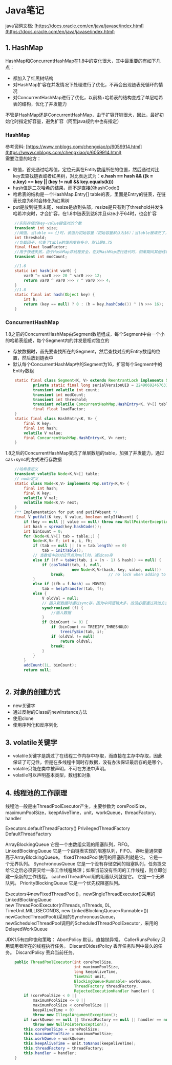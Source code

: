 # Java笔记

java官网文档: [https://docs.oracle.com/en/java/javase/index.html](https://docs.oracle.com/en/java/javase/index.html)

## 1. HashMap

HashMap和ConcurrentHashMap在1.8中的变化很大，其中最重要的有如下几点：

* 都加入了红黑树结构
* 对HashMap扩容在并发情况下处理进行了优化，不再会出现链表死循环的情况
* 对ConcurrentHashMap进行了优化，以前桶+哈希表的结构变成了单层哈希表的结构，优化了并发能力

不管是HashMap还是ConcurrentHashMap，由于扩容开销很大，因此，最好初始化时指定好容量，避免扩容（阿里java规约中也有指定）

### **HashMap**

参考资料:  [https://www.cnblogs.com/chengxiao/p/6059914.html](https://www.cnblogs.com/chengxiao/p/6059914.html)  
需要注意的地方：

* 取值，首先通过哈希值，定位元素在Entity数组所在的位置，然后通过对比key去查找链表或者红黑树，对比表达式为：**e.hash == hash && \(\(k = e.key\) == key \|\| \(key != null && key.equals\(k\)\)\)** 
* hash值是二次哈希的结果，而不是直接的hashCode\(\)
* 哈希表的结构是一个HashMap.Entry\[\] table的表，里面是Entry的链表，在链表长度为8时会转化为红黑树 
* put是放到链表末尾，resize是放到头部，resize是只有到了threshold并发生哈希冲突时，才会扩容，在1.8中链表到达8并且size小于64时，也会扩容

```java
    //实际存储的key-value键值对的个数
    transient int size;
    //阈值，当table == {}时，该值为初始容量（初始容量默认为16）；当table被填充了，也就是为table分配内存空间后，threshold一般为 capacity*loadFactory。HashMap在进行扩容时需要参考threshold
    int threshold;
    //负载因子，代表了table的填充度有多少，默认是0.75
    final float loadFactor;
    //用于快速失败，由于HashMap非线程安全，在对HashMap进行迭代时，如果期间其他线程的参与导致HashMap的结构发生变化了（比如put，remove等操作），需要抛出异常ConcurrentModificationException
    transient int modCount;

    //1.6
    static int hash(int var0) {
        var0 ^= var0 >>> 20 ^ var0 >>> 12;
        return var0 ^ var0 >>> 7 ^ var0 >>> 4;
    }
    //1.8
    static final int hash(Object key) {
        int h;
        return (key == null) ? 0 : (h = key.hashCode()) ^ (h >>> 16);
    }
```

### **ConcurrentHashMap**

1.8之前的ConcurrentHashMap由Segment数组组成，每个Segment中由一个小的哈希表组成，每个Segment内的并发是相对独立的

* 存放数据时，首先要查找所在的Segment，然后查找对应的Entity数组的位置，然后放到链表中
* 默认每个ConcurrentHashMap中的Segment为16，扩容每个Segment中的Entity数组



```java
    static final class Segment<K, V> extends ReentrantLock implements Serializable {
            private static final long serialVersionUID = 2249069246763182397L;
            transient volatile int count;
            transient int modCount;
            transient int threshold;
            transient volatile ConcurrentHashMap.HashEntry<K, V>[] table;
            final float loadFactor;
    }
    static final class HashEntry<K, V> {
        final K key;
        final int hash;
        volatile V value;
        final ConcurrentHashMap.HashEntry<K, V> next;
    }
```

1.8之后的ConcurrentHashMap变成了单层数组的table，加强了并发能力，通过cas+sync的方式进行存数据

```java
    //哈希表定义
    transient volatile Node<K,V>[] table;
    // node定义
    static class Node<K,V> implements Map.Entry<K,V> {
        final int hash;
        final K key;
        volatile V val;
        volatile Node<K,V> next;
    }
    /** Implementation for put and putIfAbsent */
    final V putVal(K key, V value, boolean onlyIfAbsent) {
        if (key == null || value == null) throw new NullPointerException();
        int hash = spread(key.hashCode());
        int binCount = 0;
        for (Node<K,V>[] tab = table;;) {
            Node<K,V> f; int n, i, fh;
            if (tab == null || (n = tab.length) == 0)
                tab = initTable();
            // 当数组中的对应节点为null时，通过cas存
            else if ((f = tabAt(tab, i = (n - 1) & hash)) == null) {
                if (casTabAt(tab, i, null,
                             new Node<K,V>(hash, key, value, null)))
                    break;                   // no lock when adding to empty bin
            }
            else if ((fh = f.hash) == MOVED)
                tab = helpTransfer(tab, f);
            else {
                V oldVal = null;
                // 插入新数据时通过sync存，因为中间逻辑太多，故没必要通过其他方式，sync最简单直接
                synchronized (f) {
                    //插入数据
                }
                if (binCount != 0) {
                    if (binCount >= TREEIFY_THRESHOLD)
                        treeifyBin(tab, i);
                    if (oldVal != null)
                        return oldVal;
                    break;
                }
            }
        }
        addCount(1L, binCount);
        return null;
    
```

## 2. 对象的创建方式

* new关键字
* 通过反射的Class的newInstance方法
* 使用clone
* 使用序列化和反序列化

## 3. volatile关键字

* volatile关键字是跳过了在线程工作内存中存取，而直接在主存中存取，因此保证了可见性，但是在多线程中同时存数据，没有办法保证最后存的是哪个。
* volatile只能在类中被声明，不可在方法中声明。
* volatile可以声明基本类型，数组和对象

## 4. 线程池的工作原理

线程池一般是由ThreadPoolExecutor产生，主要参数为 corePoolSize，maximumPoolSize，keepAliveTime，unit，workQueue，threadFactory，handler

Executors.defaultThreadFactory\(\) PrivilegedThreadFactory DefaultThreadFactory

ArrayBlockingQueue 它是一个由数组实现的阻塞队列，FIFO。 LinkedBlockingQueue 它是一个由链表实现的阻塞队列，FIFO。 吞吐量通常要高于ArrayBlockingQueue。 fixedThreadPool使用的阻塞队列就是它。 它是一个无界队列。 SynchronousQueue 它是一个没有存储空间的阻塞队列，任务提交给它之后必须要交给一条工作线程处理；如果当前没有空闲的工作线程，则立即创建一条新的工作线程。 cachedThreadPool用的阻塞队列就是它。 它是一个无界队列。 PriorityBlockingQueue 它是一个优先权阻塞队列。

Executors中newFixedThreadPool\(\)，newSingleThreadExecutor\(\)采用的LinkedBlockingQueue  
new ThreadPoolExecutor\(nThreads, nThreads, 0L, TimeUnit.MILLISECONDS, new LinkedBlockingQueue&lt;Runnable&gt;\(\)\)  
newCachedThreadPool\(\)采用的SynchronousQueue，newScheduledThreadPool调用的ScheduledThreadPoolExecutor，采用的DelayedWorkQueue

JDK1.5有四种饱和策略： AbortPolicy 默认。直接抛异常。 CallerRunsPolicy 只用调用者所在的线程执行任务。 DiscardOldestPolicy 丢弃任务队列中最久的任务。 DiscardPolicy 丢弃当前任务。

```java
    public ThreadPoolExecutor(int corePoolSize,
                              int maximumPoolSize,
                              long keepAliveTime,
                              TimeUnit unit,
                              BlockingQueue<Runnable> workQueue,
                              ThreadFactory threadFactory,
                              RejectedExecutionHandler handler) {
        if (corePoolSize < 0 ||
            maximumPoolSize <= 0 ||
            maximumPoolSize < corePoolSize ||
            keepAliveTime < 0)
            throw new IllegalArgumentException();
        if (workQueue == null || threadFactory == null || handler == null)
            throw new NullPointerException();
        this.corePoolSize = corePoolSize;
        this.maximumPoolSize = maximumPoolSize;
        this.workQueue = workQueue;
        this.keepAliveTime = unit.toNanos(keepAliveTime);
        this.threadFactory = threadFactory;
        this.handler = handler;
    }
```

